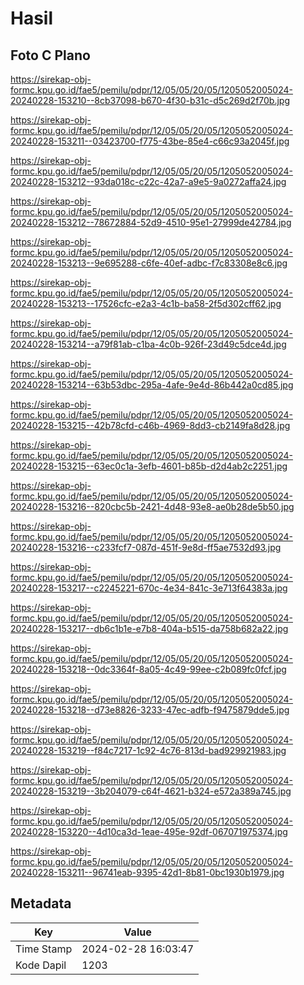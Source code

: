 # Hasil

## Foto C Plano

https://sirekap-obj-formc.kpu.go.id/fae5/pemilu/pdpr/12/05/05/20/05/1205052005024-20240228-153210--8cb37098-b670-4f30-b31c-d5c269d2f70b.jpg

https://sirekap-obj-formc.kpu.go.id/fae5/pemilu/pdpr/12/05/05/20/05/1205052005024-20240228-153211--03423700-f775-43be-85e4-c66c93a2045f.jpg

https://sirekap-obj-formc.kpu.go.id/fae5/pemilu/pdpr/12/05/05/20/05/1205052005024-20240228-153212--93da018c-c22c-42a7-a9e5-9a0272affa24.jpg

https://sirekap-obj-formc.kpu.go.id/fae5/pemilu/pdpr/12/05/05/20/05/1205052005024-20240228-153212--78672884-52d9-4510-95e1-27999de42784.jpg

https://sirekap-obj-formc.kpu.go.id/fae5/pemilu/pdpr/12/05/05/20/05/1205052005024-20240228-153213--9e695288-c6fe-40ef-adbc-f7c83308e8c6.jpg

https://sirekap-obj-formc.kpu.go.id/fae5/pemilu/pdpr/12/05/05/20/05/1205052005024-20240228-153213--17526cfc-e2a3-4c1b-ba58-2f5d302cff62.jpg

https://sirekap-obj-formc.kpu.go.id/fae5/pemilu/pdpr/12/05/05/20/05/1205052005024-20240228-153214--a79f81ab-c1ba-4c0b-926f-23d49c5dce4d.jpg

https://sirekap-obj-formc.kpu.go.id/fae5/pemilu/pdpr/12/05/05/20/05/1205052005024-20240228-153214--63b53dbc-295a-4afe-9e4d-86b442a0cd85.jpg

https://sirekap-obj-formc.kpu.go.id/fae5/pemilu/pdpr/12/05/05/20/05/1205052005024-20240228-153215--42b78cfd-c46b-4969-8dd3-cb2149fa8d28.jpg

https://sirekap-obj-formc.kpu.go.id/fae5/pemilu/pdpr/12/05/05/20/05/1205052005024-20240228-153215--63ec0c1a-3efb-4601-b85b-d2d4ab2c2251.jpg

https://sirekap-obj-formc.kpu.go.id/fae5/pemilu/pdpr/12/05/05/20/05/1205052005024-20240228-153216--820cbc5b-2421-4d48-93e8-ae0b28de5b50.jpg

https://sirekap-obj-formc.kpu.go.id/fae5/pemilu/pdpr/12/05/05/20/05/1205052005024-20240228-153216--c233fcf7-087d-451f-9e8d-ff5ae7532d93.jpg

https://sirekap-obj-formc.kpu.go.id/fae5/pemilu/pdpr/12/05/05/20/05/1205052005024-20240228-153217--c2245221-670c-4e34-841c-3e713f64383a.jpg

https://sirekap-obj-formc.kpu.go.id/fae5/pemilu/pdpr/12/05/05/20/05/1205052005024-20240228-153217--db6c1b1e-e7b8-404a-b515-da758b682a22.jpg

https://sirekap-obj-formc.kpu.go.id/fae5/pemilu/pdpr/12/05/05/20/05/1205052005024-20240228-153218--0dc3364f-8a05-4c49-99ee-c2b089fc0fcf.jpg

https://sirekap-obj-formc.kpu.go.id/fae5/pemilu/pdpr/12/05/05/20/05/1205052005024-20240228-153218--d73e8826-3233-47ec-adfb-f9475879dde5.jpg

https://sirekap-obj-formc.kpu.go.id/fae5/pemilu/pdpr/12/05/05/20/05/1205052005024-20240228-153219--f84c7217-1c92-4c76-813d-bad929921983.jpg

https://sirekap-obj-formc.kpu.go.id/fae5/pemilu/pdpr/12/05/05/20/05/1205052005024-20240228-153219--3b204079-c64f-4621-b324-e572a389a745.jpg

https://sirekap-obj-formc.kpu.go.id/fae5/pemilu/pdpr/12/05/05/20/05/1205052005024-20240228-153220--4d10ca3d-1eae-495e-92df-067071975374.jpg

https://sirekap-obj-formc.kpu.go.id/fae5/pemilu/pdpr/12/05/05/20/05/1205052005024-20240228-153211--96741eab-9395-42d1-8b81-0bc1930b1979.jpg


## Metadata

| Key        | Value               |
| ---------- | ------------------- |
| Time Stamp | 2024-02-28 16:03:47 |
| Kode Dapil | 1203                |



